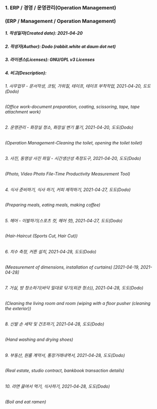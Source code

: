### 1. ERP / 경영 / 운영관리(Operation Management)
### (ERP / Management / Operation Management)

##### 1. 작성일자(Created date): 2021-04-20
##### 2. 작성자(Author): Dodo (rabbit.white at daum dot net)
##### 3. 라이센스(Licenses): GNU/GPL v3 Licenses
##### 4. 비고(Description):
###### 1. 사무업무 - 문서작성, 코팅, 가위질, 테이프, 테이프 부착작업, 2021-04-20, 도도(Dodo)
###### (Office work-document preparation, coating, scissoring, tape, tape attachment work)
###### 2. 운영관리 - 화장실 청소, 화장실 변기 뚫기, 2021-04-20, 도도(Dodo)
###### (Operation Management-Cleaning the toilet, opening the toilet toilet)
###### 3. 사진, 동영상 사진 파일 - 시간생산성 측정도구, 2021-04-20, 도도(Dodo)
###### (Photo, Video Photo File-Time Productivity Measurement Tool)
###### 4. 식사 준비하기, 식사 하기, 커피 제작하기, 2021-04-27, 도도(Dodo)
###### (Preparing meals, eating meals, making coffee)
###### 5. 헤어 - 이발하기(스포츠 컷, 헤어 컷), 2021-04-27, 도도(Dodo)
###### (Hair-Haircut (Sports Cut, Hair Cut))
###### 6. 치수 측정, 커튼 설치, 2021-04-28, 도도(Dodo)
###### (Measurement of dimensions, installation of curtains) [2021-04-19, 2021-04-28]
###### 7. 거실, 방 청소하기(바닥 밀대로 닦기(외관 청소)), 2021-04-28, 도도(Dodo)
###### (Cleaning the living room and room (wiping with a floor pusher (cleaning the exterior))
###### 8. 신발 손 세탁 및 건조하기, 2021-04-28, 도도(Dodo)
###### (Hand washing and drying shoes)
###### 9. 부동산, 원룸 계약서, 통장거래내역서, 2021-04-28, 도도(Dodo)
###### (Real estate, studio contract, bankbook transaction details)
###### 10. 라면 끓여서 먹기, 식사하기, 2021-04-28, 도도(Dodo)
###### (Boil and eat ramen)
